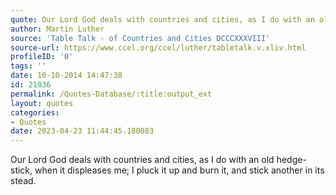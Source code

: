 ```yaml
---
quote: Our Lord God deals with countries and cities, as I do with an old hedge-stick, when it displeases me; I pluck it up and burn it, and stick another in its stead.
author: Martin Luther
source: 'Table Talk - of Countries and Cities DCCCXXXVIII'
source-url: https://www.ccel.org/ccel/luther/tabletalk.v.xliv.html
profileID: '0'
tags: ''
date: 10-10-2014 14:47:38
id: 21036
permalink: /Quotes-Database/:title:output_ext
layout: quotes
categories:
- Quotes
date: 2023-04-23 11:44:45.180083
---
```

Our Lord God deals with countries and cities, as I do with an old hedge-stick, when it displeases me; I pluck it up and burn it, and stick another in its stead.